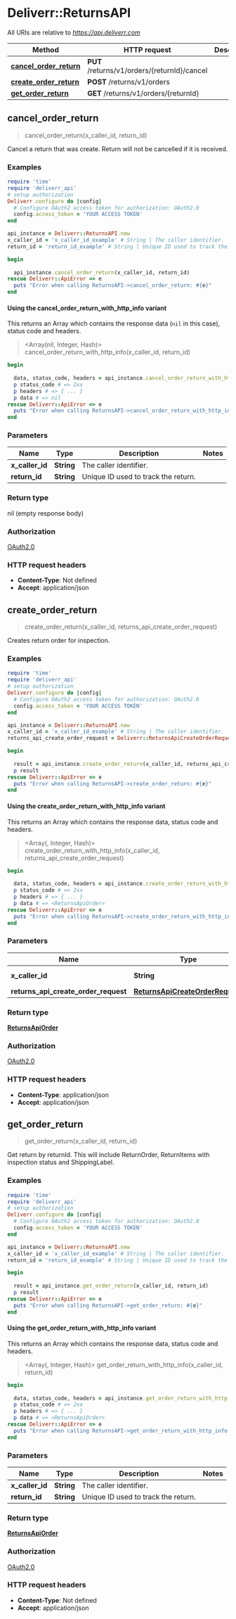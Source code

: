 # Deliverr::ReturnsAPI

All URIs are relative to *https://api.deliverr.com*

| Method | HTTP request | Description |
| ------ | ------------ | ----------- |
| [**cancel_order_return**](ReturnsAPI.md#cancel_order_return) | **PUT** /returns/v1/orders/{returnId}/cancel |  |
| [**create_order_return**](ReturnsAPI.md#create_order_return) | **POST** /returns/v1/orders |  |
| [**get_order_return**](ReturnsAPI.md#get_order_return) | **GET** /returns/v1/orders/{returnId} |  |


## cancel_order_return

> cancel_order_return(x_caller_id, return_id)



Cancel a return that was create. Return will not be cancelled if it is received.

### Examples

```ruby
require 'time'
require 'deliverr_api'
# setup authorization
Deliverr.configure do |config|
  # Configure OAuth2 access token for authorization: OAuth2.0
  config.access_token = 'YOUR ACCESS TOKEN'
end

api_instance = Deliverr::ReturnsAPI.new
x_caller_id = 'x_caller_id_example' # String | The caller identifier.
return_id = 'return_id_example' # String | Unique ID used to track the return.

begin
  
  api_instance.cancel_order_return(x_caller_id, return_id)
rescue Deliverr::ApiError => e
  puts "Error when calling ReturnsAPI->cancel_order_return: #{e}"
end
```

#### Using the cancel_order_return_with_http_info variant

This returns an Array which contains the response data (`nil` in this case), status code and headers.

> <Array(nil, Integer, Hash)> cancel_order_return_with_http_info(x_caller_id, return_id)

```ruby
begin
  
  data, status_code, headers = api_instance.cancel_order_return_with_http_info(x_caller_id, return_id)
  p status_code # => 2xx
  p headers # => { ... }
  p data # => nil
rescue Deliverr::ApiError => e
  puts "Error when calling ReturnsAPI->cancel_order_return_with_http_info: #{e}"
end
```

### Parameters

| Name | Type | Description | Notes |
| ---- | ---- | ----------- | ----- |
| **x_caller_id** | **String** | The caller identifier. |  |
| **return_id** | **String** | Unique ID used to track the return. |  |

### Return type

nil (empty response body)

### Authorization

[OAuth2.0](../README.md#OAuth2.0)

### HTTP request headers

- **Content-Type**: Not defined
- **Accept**: application/json


## create_order_return

> <ReturnsApiOrder> create_order_return(x_caller_id, returns_api_create_order_request)



Creates return order for inspection.

### Examples

```ruby
require 'time'
require 'deliverr_api'
# setup authorization
Deliverr.configure do |config|
  # Configure OAuth2 access token for authorization: OAuth2.0
  config.access_token = 'YOUR ACCESS TOKEN'
end

api_instance = Deliverr::ReturnsAPI.new
x_caller_id = 'x_caller_id_example' # String | The caller identifier.
returns_api_create_order_request = Deliverr::ReturnsApiCreateOrderRequest.new({destination_address: Deliverr::ReturnsDestinationAddress.new({name: 'name_example', street1: 'street1_example', city: 'city_example', state: 'state_example', zip: 'zip_example', country: 'country_example'}), marketplace_order: Deliverr::ReturnsApiMarketplaceOrder.new({marketplace_order_id: 'marketplace_order_id_example', marketplace_name: Deliverr::ReturnsPublicApiMarketplace::AIRSHOP}), rma: 'rma_example', external_return_id: 'external_return_id_example', return_items: [Deliverr::ReturnsApiReturnItem.new({product: Deliverr::ReturnsApiProductDetail.new({product_name: 'product_name_example', identifiers: [Deliverr::ReturnsProductIdentifiers.new({type: 'DELIVERR_SKU', value: 'value_example'})]}), quantity: 3.56})]}) # ReturnsApiCreateOrderRequest | 

begin
  
  result = api_instance.create_order_return(x_caller_id, returns_api_create_order_request)
  p result
rescue Deliverr::ApiError => e
  puts "Error when calling ReturnsAPI->create_order_return: #{e}"
end
```

#### Using the create_order_return_with_http_info variant

This returns an Array which contains the response data, status code and headers.

> <Array(<ReturnsApiOrder>, Integer, Hash)> create_order_return_with_http_info(x_caller_id, returns_api_create_order_request)

```ruby
begin
  
  data, status_code, headers = api_instance.create_order_return_with_http_info(x_caller_id, returns_api_create_order_request)
  p status_code # => 2xx
  p headers # => { ... }
  p data # => <ReturnsApiOrder>
rescue Deliverr::ApiError => e
  puts "Error when calling ReturnsAPI->create_order_return_with_http_info: #{e}"
end
```

### Parameters

| Name | Type | Description | Notes |
| ---- | ---- | ----------- | ----- |
| **x_caller_id** | **String** | The caller identifier. |  |
| **returns_api_create_order_request** | [**ReturnsApiCreateOrderRequest**](ReturnsApiCreateOrderRequest.md) |  |  |

### Return type

[**ReturnsApiOrder**](ReturnsApiOrder.md)

### Authorization

[OAuth2.0](../README.md#OAuth2.0)

### HTTP request headers

- **Content-Type**: application/json
- **Accept**: application/json


## get_order_return

> <ReturnsApiOrder> get_order_return(x_caller_id, return_id)



Get return by returnId. This will include ReturnOrder, ReturnItems with inspection status and ShippingLabel.

### Examples

```ruby
require 'time'
require 'deliverr_api'
# setup authorization
Deliverr.configure do |config|
  # Configure OAuth2 access token for authorization: OAuth2.0
  config.access_token = 'YOUR ACCESS TOKEN'
end

api_instance = Deliverr::ReturnsAPI.new
x_caller_id = 'x_caller_id_example' # String | The caller identifier.
return_id = 'return_id_example' # String | Unique ID used to track the return.

begin
  
  result = api_instance.get_order_return(x_caller_id, return_id)
  p result
rescue Deliverr::ApiError => e
  puts "Error when calling ReturnsAPI->get_order_return: #{e}"
end
```

#### Using the get_order_return_with_http_info variant

This returns an Array which contains the response data, status code and headers.

> <Array(<ReturnsApiOrder>, Integer, Hash)> get_order_return_with_http_info(x_caller_id, return_id)

```ruby
begin
  
  data, status_code, headers = api_instance.get_order_return_with_http_info(x_caller_id, return_id)
  p status_code # => 2xx
  p headers # => { ... }
  p data # => <ReturnsApiOrder>
rescue Deliverr::ApiError => e
  puts "Error when calling ReturnsAPI->get_order_return_with_http_info: #{e}"
end
```

### Parameters

| Name | Type | Description | Notes |
| ---- | ---- | ----------- | ----- |
| **x_caller_id** | **String** | The caller identifier. |  |
| **return_id** | **String** | Unique ID used to track the return. |  |

### Return type

[**ReturnsApiOrder**](ReturnsApiOrder.md)

### Authorization

[OAuth2.0](../README.md#OAuth2.0)

### HTTP request headers

- **Content-Type**: Not defined
- **Accept**: application/json

